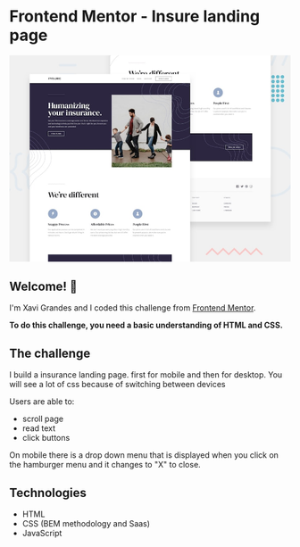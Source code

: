 # Frontend Mentor - Insure landing page

![Design preview for the Insure landing page coding challenge](./design/desktop-preview.jpg)

## Welcome! 👋

I'm Xavi Grandes and I coded this challenge from [Frontend Mentor](https://www.frontendmentor.io).

**To do this challenge, you need a basic understanding of HTML and CSS.**

## The challenge

I build a insurance landing page. first for mobile and then for desktop.
You will see a lot of css because of switching between devices

Users are able to:
- scroll page
- read text
- click buttons

On mobile there is a drop down menu that is displayed when you click on the hamburger menu and it changes to "X" to close.

## Technologies

- HTML
- CSS (BEM methodology and Saas)
- JavaScript
